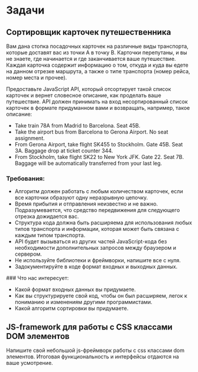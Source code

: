 # Задачи
## Сортировщик карточек путешественника

Вам дана стопка посадочных карточек на различные виды транспорта, которые доставят вас из точки A в точку B. Карточки перепутаны, и вы не знаете, где начинается и где заканчивается ваше путешествие. Каждая карточка содержит информацию о том, откуда и куда вы едете на данном отрезке маршрута, а также о типе транспорта (номер рейса, номер места и прочее).


Предоставьте JavaScript API, который отсортирует такой список карточек и вернет словесное описание, как проделать ваше путешествие. API должен принимать на вход несортированный список карточек в формате придуманном вами и возвращать, например, такое описание:

<ul>
<li>Take train 78A from Madrid to Barcelona. Seat 45B.</li>
<li>Take the airport bus from Barcelona to Gerona Airport. No seat assignment.</li>
<li>From Gerona Airport, take flight SK455 to Stockholm. Gate 45B. Seat 3A. Baggage drop at ticket counter 344.</li>
<li>From Stockholm, take flight SK22 to New York JFK. Gate 22. Seat 7B. Baggage will be automatically transferred from your last leg.</li>
</ul>


### Требования:
<ul>
<li>Алгоритм должен работать с любым количеством карточек, если все карточки образуют одну неразрывную цепочку.</li>
<li>Время прибытия и отправления неизвестно и не важно. Подразумевается, что средство передвижения для следующего отрезка дожидается вас.</li>
<li>Структура кода должна быть расширяема для использования любых типов транспорта и информации, которая может быть связана с каждым типом транспорта.</li>
<li>API будет вызываться из других частей JavaScript-кода без необходимости дополнительных запросов между браузером и сервером.</li>
<li>Не используйте библиотеки и фреймворки, напишите все с нуля.</li>
<li>Задокументируйте в коде формат входных и выходных данных.</li>
</ul>
### Что нас интересует:
<ul>
<li>Какой формат входных данных вы придумаете.</li>
<li>Как вы структурируете свой код, чтобы он был расширяем, легок к пониманию и изменениям другими программистами.</li>
<li>Какой алгоритм сортировки вы придумаете.</li>
</ul>

## JS-framework для работы c CSS классами DOM элементов
Напишите свой небольшой js-фреймворк работы с css классами dom элементов. Итоговая функциональность и интерфейсы отдаются на ваше усмотрение.

